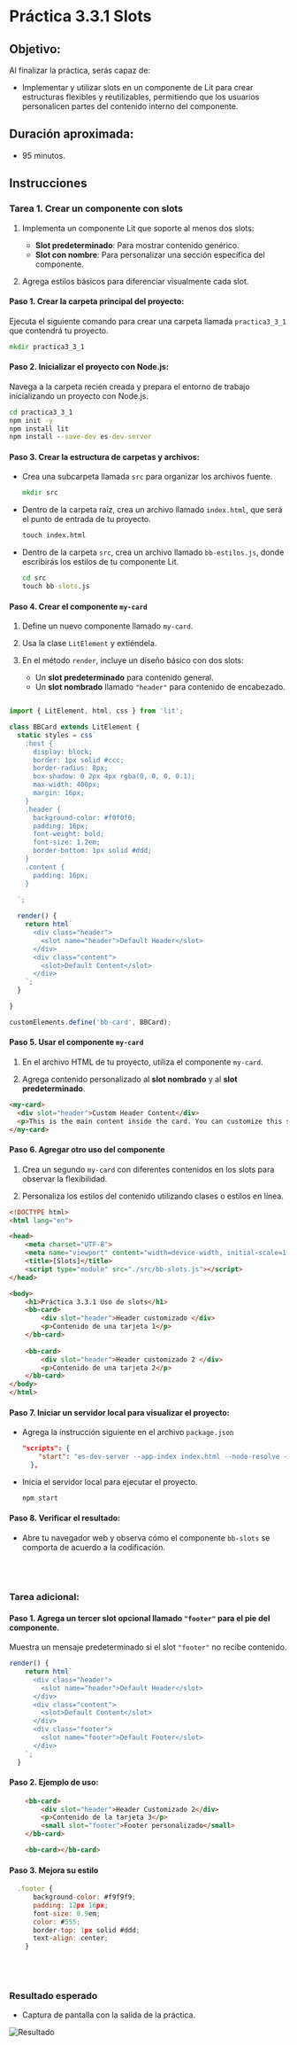 # Práctica 3.3.1 Slots

## Objetivo:
Al finalizar la práctica, serás capaz de:
- Implementar y utilizar slots en un componente de Lit para crear estructuras flexibles y reutilizables, permitiendo que los usuarios personalicen partes del contenido interno del componente.
  
## Duración aproximada:
- 95 minutos.

## Instrucciones 
 
### Tarea 1. Crear un componente con slots

1. Implementa un componente Lit que soporte al menos dos slots:
   - **Slot predeterminado**: Para mostrar contenido genérico.
   - **Slot con nombre**: Para personalizar una sección específica del componente.

2. Agrega estilos básicos para diferenciar visualmente cada slot.

#### Paso 1. **Crear la carpeta principal del proyecto:**

   Ejecuta el siguiente comando para crear una carpeta llamada `practica3_3_1` que contendrá tu proyecto.  
   ```cmd
   mkdir practica3_3_1
   ```

#### Paso 2. **Inicializar el proyecto con Node.js:**
   Navega a la carpeta recién creada y prepara el entorno de trabajo inicializando un proyecto con Node.js.  
   ```cmd
   cd practica3_3_1
   npm init -y
   npm install lit
   npm install --save-dev es-dev-server
   ```

#### Paso 3. **Crear la estructura de carpetas y archivos:**

   - Crea una subcarpeta llamada `src` para organizar los archivos fuente.  
    
     ```cmd
     mkdir src
     ```

   - Dentro de la carpeta raíz, crea un archivo llamado `index.html`, que será el punto de entrada de tu proyecto.  
    
     ```cmd
     touch index.html
     ```
   
   - Dentro de la carpeta `src`, crea un archivo llamado `bb-estilos.js`, donde escribirás los estilos de tu componente Lit.  
    
     ```cmd
     cd src
     touch bb-slots.js
     ```  


#### Paso 4. **Crear el componente `my-card`**
1. Define un nuevo componente llamado `my-card`.

2. Usa la clase `LitElement` y extiéndela.

3. En el método `render`, incluye un diseño básico con dos slots:
   - Un **slot predeterminado** para contenido general.
   - Un **slot nombrado** llamado `"header"` para contenido de encabezado.

```javascript

import { LitElement, html, css } from 'lit';

class BBCard extends LitElement {
  static styles = css`
    :host {
      display: block;
      border: 1px solid #ccc;
      border-radius: 8px;
      box-shadow: 0 2px 4px rgba(0, 0, 0, 0.1);
      max-width: 400px;
      margin: 16px;
    }
    .header {
      background-color: #f0f0f0;
      padding: 16px;
      font-weight: bold;
      font-size: 1.2em;
      border-bottom: 1px solid #ddd;
    }
    .content {
      padding: 16px;
    }
  
  `;

  render() {
    return html`
      <div class="header">
        <slot name="header">Default Header</slot>
      </div>
      <div class="content">
        <slot>Default Content</slot>
      </div>
    `;
  }

}

customElements.define('bb-card', BBCard);
```

#### Paso 5. **Usar el componente `my-card`**
1. En el archivo HTML de tu proyecto, utiliza el componente `my-card`.

2. Agrega contenido personalizado al **slot nombrado** y al **slot predeterminado**.

```html
<my-card>
  <div slot="header">Custom Header Content</div>
  <p>This is the main content inside the card. You can customize this section as needed.</p>
</my-card>
```

#### Paso 6. **Agregar otro uso del componente**
1. Crea un segundo `my-card` con diferentes contenidos en los slots para observar la flexibilidad.

2. Personaliza los estilos del contenido utilizando clases o estilos en línea.

```html
<!DOCTYPE html>
<html lang="en">

<head>
    <meta charset="UTF-8">
    <meta name="viewport" content="width=device-width, initial-scale=1.0">
    <title>[Slots]</title>
    <script type="module" src="./src/bb-slots.js"></script>
</head>

<body>
    <h1>Práctica 3.3.1 Uso de slots</h1>
    <bb-card>
        <div slot="header">Header customizado </div>
        <p>Contenido de una tarjeta 1</p>
    </bb-card>
   
    <bb-card>
        <div slot="header">Header customizado 2 </div>
        <p>Contenido de una tarjeta 2</p>
    </bb-card>
</body>
</html>
```


#### Paso 7. **Iniciar un servidor local para visualizar el proyecto:**  
  
- Agrega la instrucción siguiente en el archivo `package.json`

    ```json
    "scripts": {
        "start": "es-dev-server --app-index index.html --node-resolve --open"
      },
    
    ```

- Inicia el servidor local para ejecutar el proyecto.

   ```cmd
   npm start
   ```

#### Paso 8. **Verificar el resultado:**  
- Abre tu navegador web y observa cómo el componente `bb-slots` se comporta de acuerdo a la codificación.  

<br/><br/>


### Tarea adicional:

#### Paso 1. **Agrega un tercer slot opcional llamado `"footer"` para el pie del componente.**

Muestra un mensaje predeterminado si el slot `"footer"` no recibe contenido.

```javascript
render() {
    return html`
      <div class="header">
        <slot name="header">Default Header</slot>
      </div>
      <div class="content">
        <slot>Default Content</slot>
      </div>
      <div class="footer">
        <slot name="footer">Default Footer</slot>
      </div>
    `;
  }
```

#### Paso 2. **Ejemplo de uso:**

```html
    <bb-card>
        <div slot="header">Header Customizado 2</div>
        <p>Contenido de la tarjeta 3</p>
        <small slot="footer">Footer personalizado</small>
    </bb-card>

    <bb-card></bb-card>
```

#### Paso 3. **Mejora su estilo**

```javascript
  .footer {
      background-color: #f9f9f9;
      padding: 12px 16px;
      font-size: 0.9em;
      color: #555;
      border-top: 1px solid #ddd;
      text-align: center;
    }
```

<br/><br/>

### Resultado esperado
 
- Captura de pantalla con la salida de la práctica.

![Resultado](../images/image3_3_1.png)



